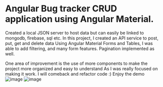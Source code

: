 # Angular Bug tracker CRUD application using Angular Material.
Created a local JSON server to host data but can easily be linked to mongodb, firebase, sql etc.
In this project, I created an API service to post, put, get and delete data
Using Angular Material Forms and Tables, I was able to add filtering, and many form features. Pagination implemented as well.

One area of improvement is the use of more components to make the project more organized and easy to understand As I was really focused on making it work. I will comeback and refactor code :) Enjoy the demo
![image](https://user-images.githubusercontent.com/40246928/197669128-488aac1f-5dd8-44fd-b221-dd94fdb02f8f.png)
![image](https://user-images.githubusercontent.com/40246928/197669162-21924221-690a-4486-9c51-855c7076af29.png)


